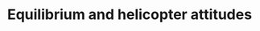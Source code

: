 ---
learningObjectiveId: "082.07.01"
parentId: "082.07"
title: Equilibrium and helicopter attitudes
---